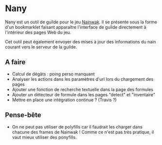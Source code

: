 # Nany

Nany est un outil de guilde pour le jeu [Nainwak](www.nainwak.fr). Il se présente
sous la forme d'un bookmarklet faisant apparaître l'interface de guilde directement
à l'intérieur des pages Web du jeu.

Cet outil peut également envoyer des mises à jour des informations du nain
courant vers le serveur de la guilde.


## A faire

- Calcul de dégâts : poing perso manquant
- Analyser les actions dans les paramètres d'url lors du chargement des pages
- Ajouter une fonction de recherche textuelle dans la page des formules
- Ajouter un détecteur de formule dans les pages "detect" et "inventaire"
- Mettre en place une intégration continue ? (Travis ?)


## Pense-bête

- On ne peut pas utiliser de polyfills car il faudrait les charger dans chacune
  des frames de Nainwak ! Comme ce n'est pas très pratique, il vaut mieux
  utiliser des ponyfills.
